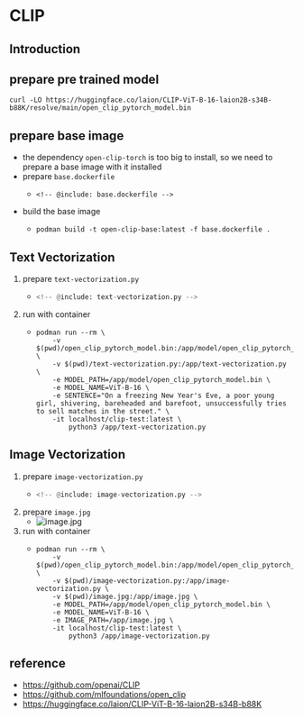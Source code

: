 # CLIP

## Introduction

## prepare pre trained model

```shell
curl -LO https://huggingface.co/laion/CLIP-ViT-B-16-laion2B-s34B-b88K/resolve/main/open_clip_pytorch_model.bin
```

## prepare base image

* the dependency `open-clip-torch` is too big to install, so we need to prepare a base image with it installed
* prepare `base.dockerfile`
    + ```text
      <!-- @include: base.dockerfile -->
      ```
* build the base image
    + ```shell
      podman build -t open-clip-base:latest -f base.dockerfile .
      ```

## Text Vectorization
1. prepare `text-vectorization.py`
    * ```python
      <!-- @include: text-vectorization.py -->
      ```
2. run with container
    * ```shell
      podman run --rm \
          -v $(pwd)/open_clip_pytorch_model.bin:/app/model/open_clip_pytorch_model.bin \
          -v $(pwd)/text-vectorization.py:/app/text-vectorization.py \
          -e MODEL_PATH=/app/model/open_clip_pytorch_model.bin \
          -e MODEL_NAME=ViT-B-16 \
          -e SENTENCE="On a freezing New Year's Eve, a poor young girl, shivering, bareheaded and barefoot, unsuccessfully tries to sell matches in the street." \
          -it localhost/clip-test:latest \
              python3 /app/text-vectorization.py
      ```

## Image Vectorization
1. prepare `image-vectorization.py`
    * ```python
      <!-- @include: image-vectorization.py -->
      ```
2. prepare `image.jpg`
    * ![image.jpg](image.jpg)
3. run with container
    * ```shell
      podman run --rm \
          -v $(pwd)/open_clip_pytorch_model.bin:/app/model/open_clip_pytorch_model.bin \
          -v $(pwd)/image-vectorization.py:/app/image-vectorization.py \
          -v $(pwd)/image.jpg:/app/image.jpg \
          -e MODEL_PATH=/app/model/open_clip_pytorch_model.bin \
          -e MODEL_NAME=ViT-B-16 \
          -e IMAGE_PATH=/app/image.jpg \
          -it localhost/clip-test:latest \
              python3 /app/image-vectorization.py
      ```

## reference

* https://github.com/openai/CLIP
* https://github.com/mlfoundations/open_clip
* https://huggingface.co/laion/CLIP-ViT-B-16-laion2B-s34B-b88K
